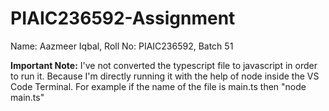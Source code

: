 # PIAIC236592-Assignment
Name: Aazmeer Iqbal, Roll No: PIAIC236592, Batch 51

**Important Note:** I've not converted the typescript file to javascript in order to run it. Because I'm directly running it with the help of node inside the VS Code Terminal.
For example if the name of the file is main.ts then "node main.ts"
